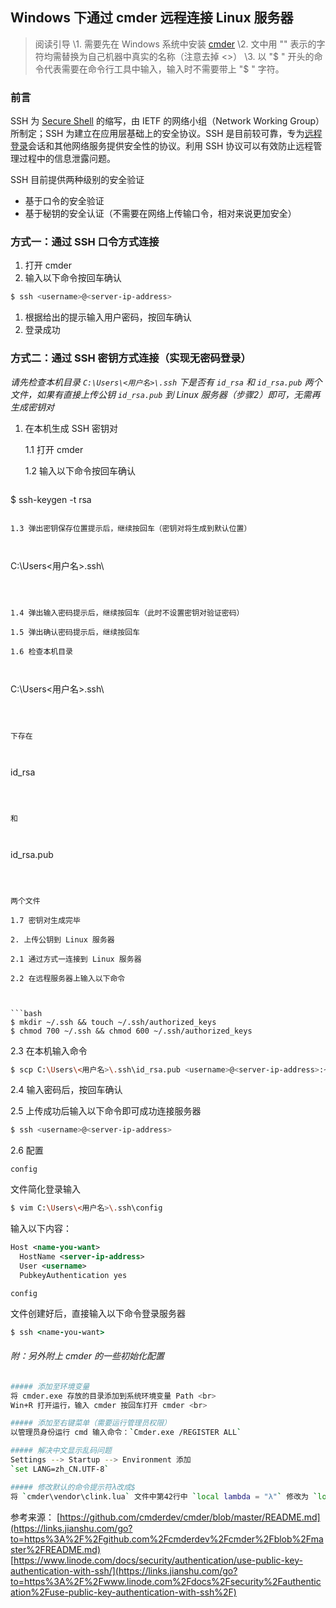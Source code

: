 ## Windows 下通过 cmder 远程连接 Linux 服务器

> 阅读引导
> \1. 需要先在 Windows 系统中安装 [cmder](https://links.jianshu.com/go?to=http%3A%2F%2Fcmder.net%2F)
> \2. 文中用 "<xxx>" 表示的字符均需替换为自己机器中真实的名称（注意去掉 <>）
> \3. 以 "$ " 开头的命令代表需要在命令行工具中输入，输入时不需要带上 "$ " 字符。

### 前言

SSH 为 [Secure Shell](https://links.jianshu.com/go?to=https%3A%2F%2Fbaike.baidu.com%2Fitem%2FSecure%20Shell) 的缩写，由 IETF 的网络小组（Network Working Group）所制定；SSH 为建立在应用层基础上的安全协议。SSH 是目前较可靠，专为[远程登录](https://links.jianshu.com/go?to=https%3A%2F%2Fbaike.baidu.com%2Fitem%2F%E8%BF%9C%E7%A8%8B%E7%99%BB%E5%BD%95%2F1071998)会话和其他网络服务提供安全性的协议。利用 SSH 协议可以有效防止远程管理过程中的信息泄露问题。

SSH 目前提供两种级别的安全验证

- 基于口令的安全验证
- 基于秘钥的安全认证（不需要在网络上传输口令，相对来说更加安全）

### 方式一：通过 SSH 口令方式连接

1. 打开 cmder
2. 输入以下命令按回车确认



```bash
$ ssh <username>@<server-ip-address>
```

1. 根据给出的提示输入用户密码，按回车确认
2. 登录成功

### 方式二：通过 SSH 密钥方式连接（实现无密码登录）

*请先检查本机目录 `C:\Users\<用户名>\.ssh` 下是否有 `id_rsa` 和 `id_rsa.pub` 两个文件，如果有直接上传公钥 `id_rsa.pub` 到 Linux 服务器（步骤2）即可，无需再生成密钥对*

1. 在本机生成 SSH 密钥对

   1.1 打开 cmder

   1.2 输入以下命令按回车确认

   ```bash
$ ssh-keygen -t rsa
   ```
   
   1.3 弹出密钥保存位置提示后，继续按回车（密钥对将生成到默认位置）

   

   ```
C:\Users\<用户名>\.ssh\
   ```
   
   

   1.4 弹出输入密码提示后，继续按回车（此时不设置密钥对验证密码）

   1.5 弹出确认密码提示后，继续按回车

   1.6 检查本机目录

    

   ```
C:\Users\<用户名>\.ssh\
   ```
   
    

   下存在

    

   ```
id_rsa
   ```
   
    

   和

    

   ```
id_rsa.pub
   ```
   
    

   两个文件

   1.7 密钥对生成完毕

2. 上传公钥到 Linux 服务器

   2.1 通过方式一连接到 Linux 服务器

   2.2 在远程服务器上输入以下命令

   

   ```bash
   $ mkdir ~/.ssh && touch ~/.ssh/authorized_keys
   $ chmod 700 ~/.ssh && chmod 600 ~/.ssh/authorized_keys
   ```

   2.3 在本机输入命令

   

   ```bash
   $ scp C:\Users\<用户名>\.ssh\id_rsa.pub <username>@<server-ip-address>:~/.ssh/authorized_keys
   ```

   2.4 输入密码后，按回车确认

   2.5 上传成功后输入以下命令即可成功连接服务器

   

   ```bash
   $ ssh <username>@<server-ip-address>
   ```

   2.6 配置

    

   ```
   config
   ```

    

   文件简化登录输入

   

   ```bash
   $ vim C:\Users\<用户名>\.ssh\config
   ```

   输入以下内容：

   

   ```xml
   Host <name-you-want>
     HostName <server-ip-address>
     User <username>
     PubkeyAuthentication yes
   ```

   ```
   config
   ```

    

   文件创建好后，直接输入以下命令登录服务器

   

   ```ruby
   $ ssh <name-you-want>
   ```

###### 附：另外附上 cmder 的一些初始化配置



```bash
##### 添加至环境变量
将 cmder.exe 存放的目录添加到系统环境变量 Path <br>
Win+R 打开运行，输入 cmder 按回车打开 cmder <br>

##### 添加至右键菜单（需要运行管理员权限）
以管理员身份运行 cmd 输入命令：`Cmder.exe /REGISTER ALL`

##### 解决中文显示乱码问题
Settings --> Startup --> Environment 添加
`set LANG=zh_CN.UTF-8`

##### 修改默认的命令提示符λ改成$
将 `cmder\vendor\clink.lua` 文件中第42行中 `local lambda = "λ"` 修改为 `local lambda = "$"` <br>
```

参考来源：
[https://github.com/cmderdev/cmder/blob/master/README.md](https://links.jianshu.com/go?to=https%3A%2F%2Fgithub.com%2Fcmderdev%2Fcmder%2Fblob%2Fmaster%2FREADME.md)
[https://www.linode.com/docs/security/authentication/use-public-key-authentication-with-ssh/](https://links.jianshu.com/go?to=https%3A%2F%2Fwww.linode.com%2Fdocs%2Fsecurity%2Fauthentication%2Fuse-public-key-authentication-with-ssh%2F)